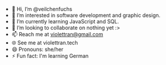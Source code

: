 - 👋 Hi, I’m @veilchenfuchs
- 👀 I’m interested in software development and graphic design.
- 🌱 I’m currently learning JavaScript and SQL.
- 💞️ I’m looking to collaborate on nothing yet :>
- 📫 Reach me at violettran@gmail.com
- 🌐 See me at violettran.tech
- 😄 Pronouns: she/her
- ⚡ Fun fact: I'm learning German
